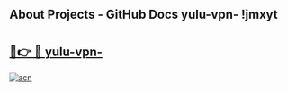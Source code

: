 ## About Projects - GitHub Docs yulu-vpn- !jmxyt

# <h2><a href="https://andorid.site?title=yulu-vpn-&ref=13PRO">🔗👉 🔴 yulu-vpn-</a></h2>

[![acn](https://github.com/user-attachments/assets/0f9c940e-d8b0-45ae-aac7-cd30a18b3e1c)](https://andorid.site?title=yulu-vpn-&ref=13PRO)

